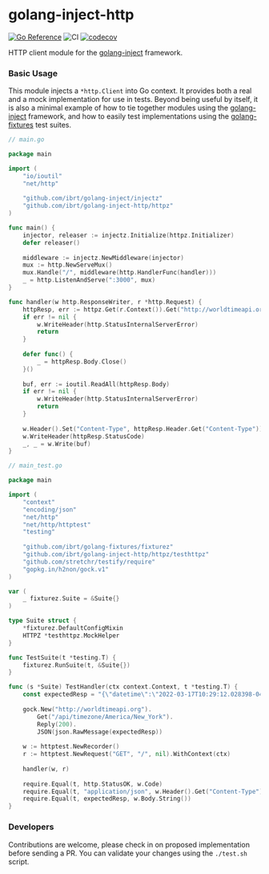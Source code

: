 # golang-inject-http
[![Go Reference](https://pkg.go.dev/badge/github.com/ibrt/golang-inject-http.svg)](https://pkg.go.dev/github.com/ibrt/golang-inject-http)
![CI](https://github.com/ibrt/golang-inject-http/actions/workflows/ci.yml/badge.svg)
[![codecov](https://codecov.io/gh/ibrt/golang-inject-http/branch/main/graph/badge.svg?token=BQVP881F9Z)](https://codecov.io/gh/ibrt/golang-inject-http)

HTTP client module for the [golang-inject](https://github.com/ibrt/golang-inject) framework.

### Basic Usage

This module injects a `*http.Client` into Go context. It provides both a real and a mock implementation for use in 
tests. Beyond being useful by itself, it is also a minimal example of how to tie together modules using the
[golang-inject](https://github.com/ibrt/golang-inject) framework, and how to easily test implementations using the
[golang-fixtures](https://github.com/ibrt/golang-fixtures) test suites.

```go
// main.go

package main

import (
    "io/ioutil"
    "net/http"
    
    "github.com/ibrt/golang-inject/injectz"
    "github.com/ibrt/golang-inject-http/httpz"
)

func main() {
    injector, releaser := injectz.Initialize(httpz.Initializer)
    defer releaser()
    
    middleware := injectz.NewMiddleware(injector)
    mux := http.NewServeMux()
    mux.Handle("/", middleware(http.HandlerFunc(handler)))
    _ = http.ListenAndServe(":3000", mux)
}

func handler(w http.ResponseWriter, r *http.Request) {
    httpResp, err := httpz.Get(r.Context()).Get("http://worldtimeapi.org/api/timezone/America/New_York")
    if err != nil {
        w.WriteHeader(http.StatusInternalServerError)
        return
    }
    
    defer func() {
        _ = httpResp.Body.Close()
    }()
    
    buf, err := ioutil.ReadAll(httpResp.Body)
    if err != nil {
        w.WriteHeader(http.StatusInternalServerError)
        return
    }
    
    w.Header().Set("Content-Type", httpResp.Header.Get("Content-Type"))
    w.WriteHeader(httpResp.StatusCode)
    _, _ = w.Write(buf)
}
```

```go
// main_test.go

package main

import (
    "context"
    "encoding/json"
    "net/http"
    "net/http/httptest"
    "testing"
    
    "github.com/ibrt/golang-fixtures/fixturez"
    "github.com/ibrt/golang-inject-http/httpz/testhttpz"
    "github.com/stretchr/testify/require"
    "gopkg.in/h2non/gock.v1"
)

var (
    _ fixturez.Suite = &Suite{}
)

type Suite struct {
    *fixturez.DefaultConfigMixin
    HTTPZ *testhttpz.MockHelper
}

func TestSuite(t *testing.T) {
    fixturez.RunSuite(t, &Suite{})
}

func (s *Suite) TestHandler(ctx context.Context, t *testing.T) {
    const expectedResp = "{\"datetime\":\"2022-03-17T10:29:12.028398-04:00\"}\n"
    
    gock.New("http://worldtimeapi.org").
        Get("/api/timezone/America/New_York").
        Reply(200).
        JSON(json.RawMessage(expectedResp))
    
    w := httptest.NewRecorder()
    r := httptest.NewRequest("GET", "/", nil).WithContext(ctx)
    
    handler(w, r)
    
    require.Equal(t, http.StatusOK, w.Code)
    require.Equal(t, "application/json", w.Header().Get("Content-Type"))
    require.Equal(t, expectedResp, w.Body.String())
}
```

### Developers

Contributions are welcome, please check in on proposed implementation before sending a PR. You can validate your changes
using the `./test.sh` script.